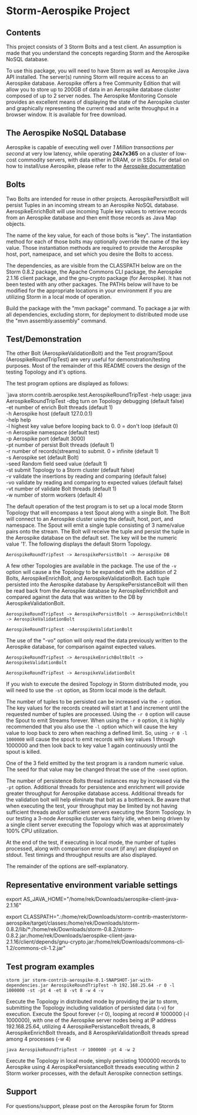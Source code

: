 Storm-Aerospike Project
=======================
Contents
--------
This project consists of 3 Storm Bolts and a test client. An assumption is made that you understand the concepts regarding Storm and the Aerospike NoSQL database.

To use this package, you will need to have Storm as well as Aerospike Java API installed. The server(s) running Storm will require access to an Aerospike database. Aerospike offers a free Community Edition that will allow you to store up to 200GB of data in an Aerospike database cluster composed of up to 2 server nodes. The Aerospike Monitoring Console provides an excellent means of displaying the state of the Aerospike cluster and graphically representing the current read and write throughput in a browser window. It is available for free download.

The Aerospike NoSQL Database
----------------------------
Aerospike is capable of executing well over *1 Million transactions per second* at very low latency, while operating **24x7x365** on a cluster of low-cost commodity servers, with data either in DRAM, or in SSDs.
For detail on how to install/use Aerospike, please refer to the [Aerospike documentation](https://docs.aerospike.com)

Bolts
-----
Two Bolts are intended for reuse in other projects. AerospikePersistBolt will persist Tuples in an incoming stream to an Aerospike NoSQL database. AerospikeEnrichBolt will use incoming Tuple key values to retrieve records from an Aerospike database and then emit those records as Java Map objects.

The name of the key value, for each of those bolts is "key". The instantiation method for each of those bolts may optionally override the name of the key value. Those instantiation methods are required to provide the Aerospike host, port, namespace, and set which you desire the Bolts to access.

The dependencies, as are visible from the CLASSPATH below are on the Storm 0.8.2 package, the Apache Commons CLI package, the Aerospike 2.1.16 client package, and the gnu-crypto package (for Aerospike). It has not been tested with any other packages. The PATHs below will have to be modified for the appropriate locations in your environment if you are utilizing Storm in a local mode of operation.

Build the package with the "mvn package" command. To package a jar with all dependencies, excluding storm, for deployment to distributed mode use the "mvn assembly:assembly" command.

Test/Demonstration
------------------
The other Bolt (AerospikeValidationBolt) and the Test program/Spout (AerospikeRoundTripTest) are very useful for demonstration/testing purposes. Most of the remainder of this README covers the design of the testing Topology and it's options.

The test program options are displayed as follows:

`java storm.contrib.aerospike.test.AerospikeRoundTripTest -help
usage: java AerospikeRoundTripTest
 -dbg          turn on Topology debugging (default false)    
 -et <arg>     number of enrich Bolt threads (default 1)    
 -h <arg>      Aerospike host (default 127.0.0.1)    
 -help         help    
 -l <arg>      highest key value before looping back to 0. 0 = don't loop (default 0)    
 -n <arg>      Aerospike namespace (default test)    
 -p <arg>      Aerospike port (default 3000)    
 -pt <arg>     number of persist Bolt threads (default 1)    
 -r <arg>      number of records(streams) to submit. 0 = infinite (default 1)    
 -s <arg>      Aerospike set (default Bolt)    
 -seed <arg>   Random field seed value (default 1)    
 -st           submit Topology to a Storm cluster (default false)    
 -v            validate the insertions by reading and comparing (default false)    
 -vo           validate by reading and comparing to expected values (default false)    
 -vt <arg>     number of validate Bolt threads (default 1)    
 -w <arg>      number of storm workers (default 4)    

The default operation of the test program is to set up a local mode Storm Topology that will encompass a test Spout along with a single Bolt. The Bolt will connect to an Aerospike cluster using the default, host, port, and namespace. The Spout will emit a single tuple consisting of 3 name/value pairs onto the stream. The Bolt will receive the tuple and persist the tuple in the Aerospike database on the default set. The key will be the numeric value '1'. The following displays the default Storm Topology.

`AerospikeRoundTripTest -> AerospikePersistBolt -> Aerospike DB`

A few other Topologies are available in the package. The use of the `-v` option will cause a the Topology to be expanded with the addition of 2 Bolts, AerospikeEnrichBolt, and AerospikeValidationBolt. Each tuple persisted into the Aerospike database by AerspikePersistanceBolt will then be read back from the Aerospike database by AerospikeEnrichBolt and compared against the data that was written to the DB by AerospikeValidationBolt.

`AerospikeRoundTripTest -> AerospikePersistBolt -> AerospikeEnrichBolt -> AerospikeValidationBolt`

`AerospikeRoundTripTest ->AerospikeValidationBolt`
  

The use of the "-vo" option will only read the data previously written to the Aerospike database, for comparison against expected values.

`AerospikeRoundTripTest -> AerospikeEnrichBoltBolt -> AerospikeValidationBolt` 

`AerospikeRoundTripTest -> AerospikeValidationBolt`               
                 
If you wish to execute the desired Topology in Storm distributed mode, you will need to use the `-st` option, as Storm local mode is the default.

The number of tuples to be persisted can be increased via the `-r` option. The key values for the records created will start at 1 and increment until the requested number of tuples are processed. Using the `-r 0` option will cause the Spout to emit Streams forever. When using the `-r 0` option, it is highly recommended that you also use the `-l` option which will cause the key value to loop back to zero when reaching a defined limit. So, using `-r 0 -l 1000000` will cause the spout to emit records with key values 1 through 1000000 and then look back to key value 1 again continuously until the spout is killed.

One of the 3 field emitted by the test program is a random numeric value. The seed for that value may be changed throat the use of the `-seed` option.

The number of persistence Bolts thread instances may by increased via the `-pt` option. Additional threads for persistence and enrichment will provide greater throughput for Aerospike database access. Additional threads for the validation bolt will help eliminate that bolt as a bottleneck. Be aware that when executing the test, your throughput may be limited by not having sufficient threads and/or sufficient servers executing the Storm Topology. In our testing a 3-node Aerospike cluster was fairly idle, when being driven by a single client server executing the Topology which was at approximately 100% CPU utilization.

At the end of the test, if executing in local mode, the number of tuples processed, along with comparison error count (if any) are displayed on stdout.
Test timings and throughput results are also displayed.

The remainder of the options are self-explanatory.

Representative environment variable settings
------------
export AS_JAVA_HOME="/home/rek/Downloads/aerospike-client-java-2.1.16"

export CLASSPATH=".:/home/rek/Downloads/storm-contrib-master/storm-aerospike/target/classes:/home/rek/Downloads/storm-0.8.2/lib/*:/home/rek/Downloads/storm-0.8.2/storm-0.8.2.jar:/home/rek/Downloads/aerospike-client-java-2.1.16/client/depends/gnu-crypto.jar:/home/rek/Downloads/commons-cli-1.2/commons-cli-1.2.jar"

Test program examples
---------------------
`storm jar storm-contrib-aerospike-0.1-SNAPSHOT-jar-with-dependencies.jar AerospikeRoundTripTest -h 192.168.25.64 -r 0 -l 1000000 -st -pt 4 -et 8 -vt 8 -w 4 -v`

Execute the Topology in distributed mode by providing the jar to storm, submitting the Topology including validation of persisted data (-v) for execution. Execute the Spout forever (-r 0), looping at record # 1000000 (-l 1000000), with one of the Aerospike server nodes being at IP address 192.168.25.64, utilizing 4 AerospikePersistanceBolt threads, 8 AerospikeEnrichBolt threads, and 8 AerospikeValidationBolt threads spread among 4 processes (-w 4)

`java AerospikeRoundTripTest -r 1000000 -pt 4 -w 2`

Execute the Topology in local mode, simply persisting 1000000 records to Aerospike using 4 AerospikePersistanceBolt threads executing within 2 Storm worker processes, with the default Aerospike connection settings.

Support
-------
For questions/support, please post on the Aerospike forum for Storm

